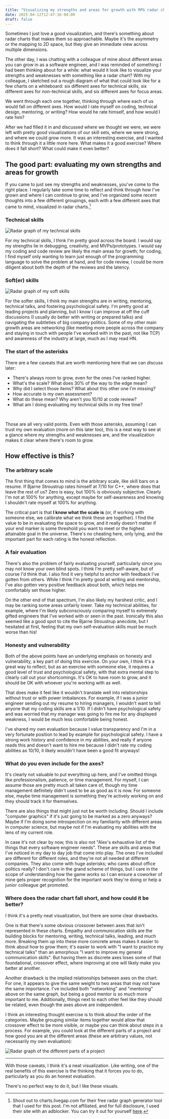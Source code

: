 ```yaml
---
title: "Visualizing my strengths and areas for growth with RPG radar charts"
date: 2025-04-12T12:47:16-04:00
draft: false
---
```



Sometimes I just love a good visualization, and there's something about radar charts that makes them so approachable.
Maybe it's the asymmetry or the mapping to 2D space, but they give an immediate view across multiple dimensions.

The other day, I was chatting with a colleague of mine about different areas you can grow in as a software engineer,
and I was reminded of something I had been thinking about for a while: what would it look like to
visualize your strengths and weaknesses with something like a radar chart? With my colleague, I sketched out a rough
diagram of what that
could look like for a few charts on a whiteboard: six different axes for technical skills, six different axes for
non-technical skills,
and six different axes for focus areas.

We went through each one together, thinking through where each of us would fall on different axes. How would I rate
myself on coding, technical design, mentoring, or writing? How would he rate himself, and how would I rate him?

After we had filled it in and discussed where we thought we were, we were left with pretty good visualizations of our
skill sets, where we were strong, and where we could grow more. It was an interesting exercise, and I wanted to think
through it
a little more here. What makes it a good exercise? Where does it fall short? What could make it even better?

## The good part: evaluating my own strengths and areas for growth

If you came to just see my strengths and weaknesses, you've come to the right place. I regularly take some time to
reflect and think through how I've grown and where I can continue to grow, and I've organized some recent thoughts into
a few different groupings, each with a few different axes that came to mind, visualized in radar charts.[^1]

### Technical skills

![Radar graph of my technical skills](technical.png)

For my technical skills, I think I'm pretty good across the board. I would say my strengths lie in debugging,
creativity, and
MVPs/prototypes. I would say my coding and code review are likely the main areas for growth; for coding, I find myself
only wanting to learn just enough of the programming language to solve the problem at hand, and for code review, I could
be more diligent about both the depth of the reviews and the latency.

### Soft(er) skills

![Radar graph of my soft skills](softer.png)

For the softer skills, I think my main strengths are in writing, mentoring, technical talks, and fostering psychological
safety. I'm pretty good at leading projects and planning, but I know I can improve at off the cuff discussions (I
usually do better with writing or prepared talks) and navigating the subtleties of big company politics. Some of my
other main growth areas are networking (like meeting more people across the company and staying in touch with people
I've worked with in the past, not like TCP) and awareness of the industry at large, much as I may read HN.

### The start of the asterisks

There are a few caveats that are worth mentioning here that we can discuss later:

- There's always room to grow, even for the ones I've ranked higher.
- What's the scale? What does 30% of the way to the edge mean?
- Why did I select those items? What about this other one I'm missing?
- How accurate is my own assessment?
- What do these mean? Why aren't you 10/10 at code review?
- What am I doing evaluating my technical skills in my free time?

<br>

Those are all very valid points. Even with those asterisks, assuming I can trust my own evaluation (more on this
later too), this is a neat way to see at a glance where my strengths and weaknesses are, and the visualization makes it
clear where there's room to grow.

## How effective is this?

### The arbitrary scale

The first thing that comes to mind is the arbitrary scale, like skill bars on a resume. If Bjarne Stroustrup rates
himself at 7/10 for C++, where does that leave the rest of us? Zero is easy, but 100% is obviously subjective.
Clearly I'm not at 100% for anything, except maybe for self-awareness and knowing I shouldn't rate myself at 100% for
anything.

The critical part is that **I know what the scale is** (or, if working with someone else, we calibrate what we think
these
are together). I find the value to be in evaluating the space to grow, and it really doesn't matter if your end marker
is some threshold you want to meet or the highest attainable goal in the universe. There's no cheating here, only lying,
and
the important part for each rating is the honest reflection.

### A fair evaluation

There's also the problem of fairly evaluating yourself, particularly since you may not know your own blind spots. I
think I'm pretty self-aware, but of course I'd think that. I also find it very helpful to anchor with feedback I've
gotten from others. While I think I'm pretty good at writing and mentorship, I've also gotten very positive feedback
about both, which helps me comfortably set those higher.

On the other end of that spectrum, I'm also likely my harshest critic, and I may be ranking some areas unfairly
lower. Take my technical abilities, for example, where I'm likely subconsciously comparing myself to extremely gifted
engineers that I've worked with or seen in the past. Ironically this also seemed like a good spot to cite the Bjarne
Stroustrup anecdote, but I hesitated at first, feeling that my own self-evaluation skills must be much worse than his!

### Honesty and vulnerability

Both of the above points have an underlying emphasis on honesty and vulnerability, a key part of doing this exercise. On
your own, I think it's a great way to reflect, but as an exercise with someone else, it requires a good level
of trust and psychological safety, with that extra mental step to clearly call out your shortcomings. It's OK to have
room to grow, and it should be OK with whoever you're working with as well.

That does make it feel like it wouldn't translate well into relationships without trust or with power imbalances. For
example, if I was a junior engineer sending out my resume to hiring managers, I wouldn't want to tell anyone that my
coding skills are a 1/10. If I didn't have psychological safety and was worried that my manager was going to fire me
for any displayed weakness, I would be much less comfortable being honest.

I've shared my own evaluation because I value transparency and I'm in a very fortunate position to lead by example for
psychological safety. I have a strong work history and confidence in my abilities, and really if anyone reads this and
doesn't want to hire me because I didn't rate my coding abilities as 10/10, it likely wouldn't have been a good fit
anyways!

### What do you even include for the axes?

It's clearly not valuable to put everything up here, and I've omitted things like professionalism, patience, or time
management. For
myself, I can assume those are pretty much all taken care of, though my time management definitely didn't used to be as
good as it is now. For someone else, maybe time management is something they're actively working on and they should
track it for themselves.

There are also things that might just not be worth including. Should I include "computer graphics" if it's just going to
be marked as a zero anyways? Maybe if I'm doing some introspection on my familiarity with different areas in computer
science, but maybe not if I'm evaluating my abilities with the lens of my current role.

In case it's not clear by now, this is also not "Alex's exhaustive list of the things that every software engineer
needs". These are skills and areas that I've noticed in my day to day job that come into play. The ones I've included
are different for different roles, and they're not all needed at different companies. They also come with huge asterisks;
who
cares about office politics really? I don't care in the grand scheme of things, but I care in the scope of understanding
how the game works so I can ensure a coworker of mine gets proper recognition for the important work they're doing or
help a junior colleague get promoted.

### Where does the radar chart fall short, and how could it be better?

I think it's a pretty neat visualization, but there are some clear drawbacks.

One is that there's some obvious crossover between axes that isn't represented in these charts. Empathy and
communication skills are the building blocks for mentoring, writing, technical talks, leading, and much more. Breaking
them up into these more concrete areas makes it easier to think about how to grow them; it's easier to work with "I want to
practice my technical talks" than an amorphous "I want to improve my general communication skills". But having them as
discrete axes loses some of that foundational, crossover effect, where improving at one will likely make you better at
another.

Another drawback is the implied relationships between axes on the chart. For one, it appears to give the same weight to
two areas that may not have the same importance. I've included both "networking" and "mentoring" above on the same
graph, but being a good mentor is so much more important to me. Additionally, things next to each other feel like they
should be related, even though the axes above are independent.

I think an interesting thought exercise is to think about the order of the categories. Maybe grouping similar items
together would allow that crossover effect to be more visible, or maybe you can think about steps in a process. For
example, you could look at the different parts of a project and how good you are at the different areas (these are
arbitrary values, not necessarily my own evaluation):

![Radar graph of the different parts of a project](project.png)

-----

With those caveats, I think it's a neat visualization. Like writing, one of the real benefits of this exercise is the
thinking that it forces you to do, particularly as you do an honest evaluation.

There's no perfect way to do it, but I like these visuals.

[^1]: Shout out to charts.livegap.com for their free radar graph generator tool that I used for this post. I'm not
affiliated, and for full disclosure, I used their site with an adblocker. You can try it out for
yourself [here](https://charts.livegap.com/v2/app.php?lan=en&gallery=radar).
